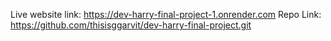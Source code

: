 Live website link: https://dev-harry-final-project-1.onrender.com
Repo Link: https://github.com/thisisggarvit/dev-harry-final-project.git
